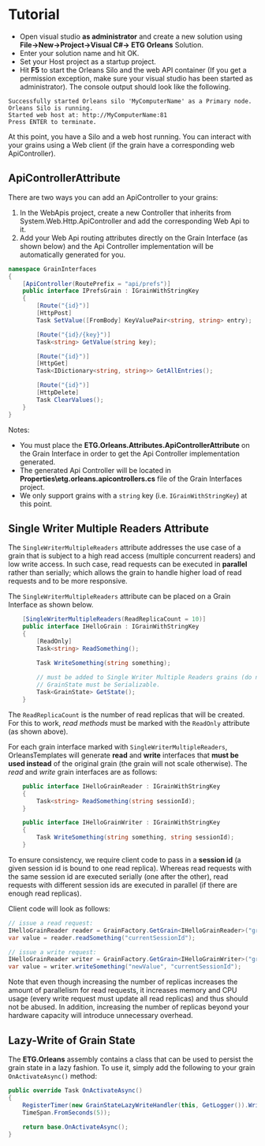 # Tutorial

* Open visual studio **as administrator** and create a new solution using **File->New->Project->Visual C#-> ETG Orleans** Solution.
* Enter your solution name and hit OK.
* Set your Host project as a startup project.
* Hit **F5** to start the Orleans Silo and the web API container (If you get a permission exception, make sure your visual studio has been started as administrator). The console output should look like the following.
```
Successfully started Orleans silo 'MyComputerName' as a Primary node.
Orleans Silo is running.
Started web host at: http://MyComputerName:81
Press ENTER to terminate.
```

At this point, you have a Silo and a web host running. You can interact with your grains using a Web client (if the grain have a corresponding web ApiController). 

## ApiControllerAttribute
There are two ways you can add an ApiController to your grains:

1. In the WebApis project, create a new Controller that inherits from System.Web.Http.ApiController and add the corresponding Web Api to it.
2. Add your Web Api routing attributes directly on the Grain Interface (as shown below) and the Api Controller implementation will be automatically generated for you.
```csharp
namespace GrainInterfaces
{
    [ApiController(RoutePrefix = "api/prefs")]
    public interface IPrefsGrain : IGrainWithStringKey
    {
        [Route("{id}")]
        [HttpPost]
        Task SetValue([FromBody] KeyValuePair<string, string> entry);

        [Route("{id}/{key}")]
        Task<string> GetValue(string key);

        [Route("{id}")]
        [HttpGet]
        Task<IDictionary<string, string>> GetAllEntries();

        [Route("{id}")]
        [HttpDelete]
        Task ClearValues();
    }
}
```
Notes: 
* You must place the **ETG.Orleans.Attributes.ApiControllerAttribute** on the Grain Interface in order to get the Api Controller implementation generated. 
* The generated Api Controller will be located in **Properties\etg.orleans.apicontrollers.cs** file of the Grain Interfaces project.
* We only support grains with a `string` key (i.e. `IGrainWithStringKey`) at this point. 

## Single Writer Multiple Readers Attribute
The `SingleWriterMultipleReaders` attribute addresses the use case of a grain that is subject to a high read access (multiple concurrent readers) and low write access. In such case, read requests can be executed in **parallel** rather than serially; which allows the grain to handle higher load of read requests and to be more responsive.

The `SingleWriterMultipleReaders` attribute can be placed on a Grain Interface as shown below.
```csharp
    [SingleWriterMultipleReaders(ReadReplicaCount = 10)]
    public interface IHelloGrain : IGrainWithStringKey
    {
        [ReadOnly]
        Task<string> ReadSomething();

        Task WriteSomething(string something);
        
        // must be added to Single Writer Multiple Readers grains (do not mark it as readonly).
		// GrainState must be Serializable.
        Task<GrainState> GetState();
    }
```

The `ReadReplicaCount` is the number of read replicas that will be created. For this to work, *read methods* must be marked with the `ReadOnly` attribute (as shown above).

For each grain interface marked with `SingleWriterMultipleReaders`, OrleansTemplates will generate **read** and **write** interfaces that **must be used instead** of the original grain (the grain will not scale otherwise). The *read* and *write* grain interfaces are as follows:

```csharp
    public interface IHelloGrainReader : IGrainWithStringKey
    {
        Task<string> ReadSomething(string sessionId);
    }

    public interface IHelloGrainWriter : IGrainWithStringKey
    {
        Task WriteSomething(string something, string sessionId);
    }
```

To ensure consistency, we require client code to pass in a **session id** (a given session id is bound to one read replica). Whereas read requests with the same session id are executed serially (one after the other), read requests with different session ids are executed in parallel (if there are enough read replicas).

Client code will look as follows:
```csharp
// issue a read request:
IHelloGrainReader reader = GrainFactory.GetGrain<IHelloGrainReader>("grainId");
var value = reader.readSomething("currentSessionId");

// issue a write request:
IHelloGrainReader writer = GrainFactory.GetGrain<IHelloGrainWriter>("grainId");
var value = writer.writeSomething("newValue", "currentSessionId");
```

Note that even though increasing the number of replicas increases the amount of parallelism for read requests, it increases memory and CPU usage (every write request must update all read replicas) and thus should not be abused. In addition, increasing the number of replicas beyond your hardware capacity will introduce unnecessary overhead.

## Lazy-Write of Grain State
The **ETG.Orleans** assembly contains a class that can be used to persist the grain state in a lazy fashion. To use it, simply add the following to your grain `OnActivateAsync()` method:

```csharp
public override Task OnActivateAsync()
{
    RegisterTimer(new GrainStateLazyWriteHandler(this, GetLogger()).WriteState, State, TimeSpan.FromSeconds(5),
    TimeSpan.FromSeconds(5));
    
    return base.OnActivateAsync();
}    
```
